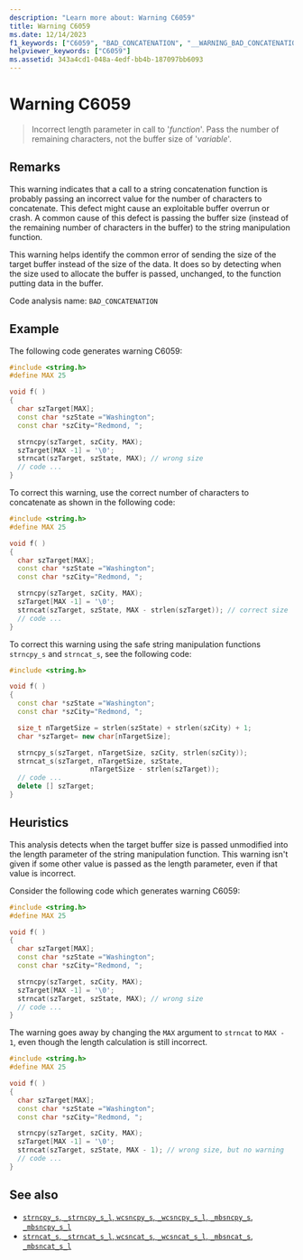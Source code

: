 ```yaml
---
description: "Learn more about: Warning C6059"
title: Warning C6059
ms.date: 12/14/2023
f1_keywords: ["C6059", "BAD_CONCATENATION", "__WARNING_BAD_CONCATENATION"]
helpviewer_keywords: ["C6059"]
ms.assetid: 343a4cd1-048a-4edf-bb4b-187097bb6093
---
```

# Warning C6059

> Incorrect length parameter in call to '*function*'. Pass the number of remaining characters, not the buffer size of '*variable*'.

## Remarks

This warning indicates that a call to a string concatenation function is probably passing an incorrect value for the number of characters to concatenate. This defect might cause an exploitable buffer overrun or crash. A common cause of this defect is passing the buffer size (instead of the remaining number of characters in the buffer) to the string manipulation function.

This warning helps identify the common error of sending the size of the target buffer instead of the size of the data. It does so by detecting when the size used to allocate the buffer is passed, unchanged, to the function putting data in the buffer.

Code analysis name: `BAD_CONCATENATION`

## Example

The following code generates warning C6059:

```cpp
#include <string.h>
#define MAX 25

void f( )
{
  char szTarget[MAX];
  const char *szState ="Washington";
  const char *szCity="Redmond, ";

  strncpy(szTarget, szCity, MAX);
  szTarget[MAX -1] = '\0';
  strncat(szTarget, szState, MAX); // wrong size
  // code ...
}
```

To correct this warning, use the correct number of characters to concatenate as shown in the following code:

```cpp
#include <string.h>
#define MAX 25

void f( )
{
  char szTarget[MAX];
  const char *szState ="Washington";
  const char *szCity="Redmond, ";

  strncpy(szTarget, szCity, MAX);
  szTarget[MAX -1] = '\0';
  strncat(szTarget, szState, MAX - strlen(szTarget)); // correct size
  // code ...
}
```

To correct this warning using the safe string manipulation functions `strncpy_s` and `strncat_s`, see the following code:

```cpp
#include <string.h>

void f( )
{
  const char *szState ="Washington";
  const char *szCity="Redmond, ";

  size_t nTargetSize = strlen(szState) + strlen(szCity) + 1;
  char *szTarget= new char[nTargetSize];

  strncpy_s(szTarget, nTargetSize, szCity, strlen(szCity));
  strncat_s(szTarget, nTargetSize, szState,
                    nTargetSize - strlen(szTarget));
  // code ...
  delete [] szTarget;
}
```

## Heuristics

This analysis detects when the target buffer size is passed unmodified into the length parameter of the string manipulation function. This warning isn't given if some other value is passed as the length parameter, even if that value is incorrect.

Consider the following code which generates warning C6059:

```cpp
#include <string.h>
#define MAX 25

void f( )
{
  char szTarget[MAX];
  const char *szState ="Washington";
  const char *szCity="Redmond, ";

  strncpy(szTarget, szCity, MAX);
  szTarget[MAX -1] = '\0';
  strncat(szTarget, szState, MAX); // wrong size
  // code ...
}
```

The warning goes away by changing the `MAX` argument to `strncat` to `MAX - 1`, even though the length calculation is still incorrect.

```cpp
#include <string.h>
#define MAX 25

void f( )
{
  char szTarget[MAX];
  const char *szState ="Washington";
  const char *szCity="Redmond, ";

  strncpy(szTarget, szCity, MAX);
  szTarget[MAX -1] = '\0';
  strncat(szTarget, szState, MAX - 1); // wrong size, but no warning
  // code ...
}
```

## See also

- [`strncpy_s`, `_strncpy_s_l`, `wcsncpy_s`, `_wcsncpy_s_l`, `_mbsncpy_s`, `_mbsncpy_s_l`](../c-runtime-library/reference/strncpy-s-strncpy-s-l-wcsncpy-s-wcsncpy-s-l-mbsncpy-s-mbsncpy-s-l.md)
- [`strncat_s`, `_strncat_s_l`, `wcsncat_s`, `_wcsncat_s_l`, `_mbsncat_s`, `_mbsncat_s_l`](../c-runtime-library/reference/strncat-s-strncat-s-l-wcsncat-s-wcsncat-s-l-mbsncat-s-mbsncat-s-l.md)
